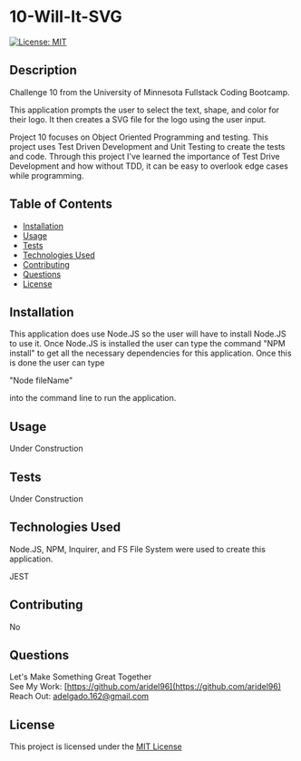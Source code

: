 
  # 10-Will-It-SVG
  [![License: MIT](https://img.shields.io/badge/License-MIT-yellow.svg)](https://opensource.org/licenses/MIT)

  ## Description
  Challenge 10 from the University of Minnesota Fullstack Coding Bootcamp. 

  This application prompts the user to select the text, shape, and color for their logo. It then creates a SVG file for the logo using the user input. 

  Project 10 focuses on Object Oriented Programming and testing. This project uses Test Driven Development and Unit Testing to create the tests and code. Through this project I've learned the importance of Test Drive Development and how without TDD, it can be easy to overlook edge cases while programming.



  ## Table of Contents
  - [Installation](#Installation)
  - [Usage](#Usage)
  - [Tests](#Tests)
  - [Technologies Used](#Technologies-Used)
  - [Contributing](#Contributing)
  - [Questions](#Questions)
  - [License](#License)

  ## Installation
  This application does use Node.JS so the user will have to install Node.JS to use it. Once Node.JS is installed the user can type the command "NPM install" to get all the necessary dependencies for this application. Once this is done the user can type 
  
  "Node fileName" 
  
  into the command line to run the application.

  ## Usage
  Under Construction

  ## Tests
  Under Construction

  ## Technologies Used
  Node.JS, NPM, Inquirer, and FS File System were used to create this application.

  JEST

  ## Contributing 
  No

  ## Questions
  Let's Make Something Great Together   
  See My Work: [https://github.com/aridel96](https://github.com/aridel96)   
  Reach Out: [adelgado.162@gmail.com](mailto:adelgado.162@gmail.com)   


  ## License 
  This project is licensed under the [MIT License](https://choosealicense.com/licenses/mit/)
